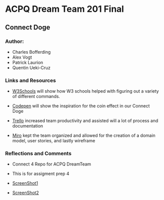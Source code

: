 # ACPQ Dream Team 201 Final

## Connect Doge


### Author:

  - Charles Bofferding 
  - Alex Vogt 
  - Patrick Laurion 
  - Quentin Ueki-Cruz 

### Links and Resources

- [W3Schools](https://www.w3schools.com/) will show how W3 schools helped with figuring out a variety of different commands.

- [Codepen](https://codepen.io/finnhvman/pen/xXpzVN) will show the inspiration for the coin effect in our Connect Doge

- [Trello](https://trello.com/quentinnapuuekicruz/boards) increased team productivity and assisted will a lot of process and documentation

- [Miro](https://miro.com/app/dashboard/) kept the team organized and allowed for the creation of a domain model, user stories, and lastly wireframe


### Reflections and Comments

- Connect 4 Repo for ACPQ DreamTeam

- This is for assigment prep 4

- [ScreenShot1](screenshot1.png)

- [ScreenShot2](screenshot2.png)